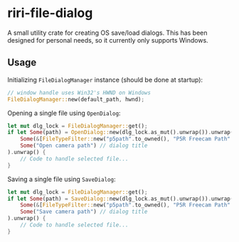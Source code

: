 # riri-file-dialog

A small utility crate for creating OS save/load dialogs.
This has been designed for personal needs, so it currently only supports Windows.

## Usage

Initializing `FileDialogManager` instance (should be done at startup):

```rust
// window handle uses Win32's HWND on Windows
FileDialogManager::new(default_path, hwnd);
```

Opening a single file using `OpenDialog`:

```rust
let mut dlg_lock = FileDialogManager::get();
if let Some(path) = OpenDialog::new(dlg_lock.as_mut().unwrap()).unwrap().open(
    Some(&[FileTypeFilter::new("p5path".to_owned(), "P5R Freecam Path".to_owned())]), // defines what extensions are supported
    Some("Open camera path") // dialog title
).unwrap() {
    // Code to handle selected file...
}
```

Saving a single file using `SaveDialog`:

```rust
let mut dlg_lock = FileDialogManager::get();
if let Some(path) = SaveDialog::new(dlg_lock.as_mut().unwrap()).unwrap().save(
    Some(&[FileTypeFilter::new("p5path".to_owned(), "P5R Freecam Path".to_owned())]), // defines what extensions are supported
    Some("Save camera path") // dialog title
).unwrap() {
    // Code to handle selected file...
}
```